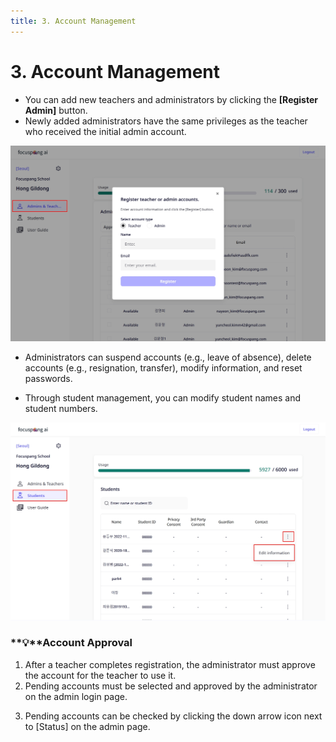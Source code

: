 ```yaml
---
title: 3. Account Management
---
```


# 3. Account Management

- You can add new teachers and administrators by clicking the **\[Register Admin]** button.
- Newly added administrators have the same privileges as the teacher who received the initial admin account.

![](/img/en_admin/en_mag_1-3_01.jpg)

- Administrators can suspend accounts (e.g., leave of absence), delete accounts (e.g., resignation, transfer), modify information, and reset passwords.

<!-- ![](/img/en_admin/en_re_mag_1-3_02.jpg) -->

- Through student management, you can modify student names and student numbers.

![](/img/en_admin/en_mag_1-3_03.jpg)

### **💡**Account Approval

1. After a teacher completes registration, the administrator must approve the account for the teacher to use it.
2. Pending accounts must be selected and approved by the administrator on the admin login page.

<!-- ![](/img/en_admin/en_mag_1-3-1_01.jpg) -->

<!-- ![](/img/en_admin/en_mag_1-3-1_02.jpg) -->

3. Pending accounts can be checked by clicking the down arrow icon next to \[Status] on the admin page.

<!-- ![](/img/en_admin/en_mag_1-3-1_03.jpg) -->
